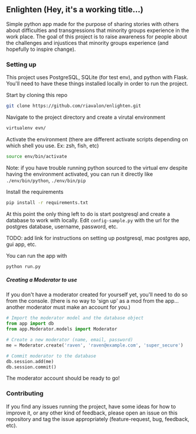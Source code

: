 ## Enlighten (Hey, it's a working title...)

Simple python app made for the purpose of sharing stories with others
about difficulties and transgressions that minority groups experience in
the work place. The goal of this project is to raise awareness for people
about the challenges and injustices that minority groups experience
(and hopefully to inspire change).

### Setting up

This project uses PostgreSQL, SQLite (for test env), and python with Flask. You'll
need to have these things installed locally in order to run the project.



Start by cloning this repo
```bash
git clone https://github.com/riavalon/enlighten.git
```

Navigate to the project directory and create a virutal environment
```bash
virtualenv evn/
```

Activate the environment (there are different activate scripts depending on which shell you use. Ex: zsh, fish, etc)
```bash
source env/bin/activate
```

Note: if you have trouble running python sourced to the virtual env despite having the environment activated, you can run
it directly like `./env/bin/python`, `./env/bin/pip`

Install the requirements
```bash
pip install -r requirements.txt
```

At this point the only thing left to do is start postgresql and create a database to work with locally.
Edit `config-sample.py` with the url for the postgres database, username, password, etc.

TODO: add link for instructions on setting up postgresql, mac postgres app, gui app, etc.

You can run the app with
```bash
python run.py
```


##### Creating a Moderator to use

If you don't have a moderator created for yourself yet, you'll need to do so from the console. (there is no way
to 'sign up' as a mod from the app... another moderator must make an account for you.)

```python
# Import the moderator model and the database object
from app import db
from app.Moderator.models import Moderator

# Create a new moderator (name, email, password)
me = Moderator.create('raven', 'raven@example.com', 'super_secure')

# Commit moderator to the database
db.session.add(me)
db.session.commit()
```

The moderator account should be ready to go!

### Contributing

If you find any issues running the project, have some ideas for how to improve it, or any other kind
of feedback, please open an issue on this repository and tag the issue appropriately (feature-request, bug, feedback, etc).
